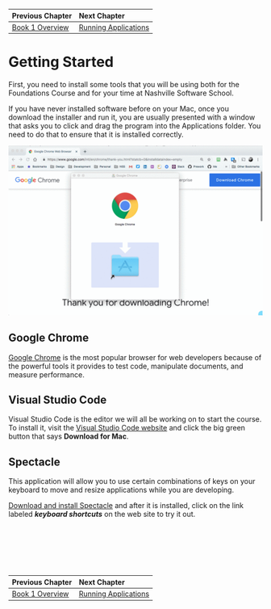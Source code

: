 | Previous Chapter | Next Chapter |
| ------------- |:-------------|
| [Book 1 Overview](../README.md) | [Running Applications](./RUNNING_APPS_MAC.md) |

# Getting Started

First, you need to install some tools that you will be using both for the Foundations Course and for your time at Nashville Software School.

If you have never installed software before on your Mac, once you download the installer and run it, you are usually presented with a window that asks you to click and drag the program into the Applications folder. You need to do that to ensure that it is installed correctly.

![Installing Chrome](./images/nHbbyljpog.gif)

## Google Chrome

[Google Chrome](https://www.google.com/chrome/browser/desktop/index.html) is the most popular browser for web developers because of the powerful tools it provides to test code, manipulate documents, and measure performance.

## Visual Studio Code

Visual Studio Code is the editor we will all be working on to start the course. To install it, visit the [Visual Studio Code website](https://code.visualstudio.com) and click the big green button that says **Download for Mac**.

## Spectacle

This application will allow you to use certain combinations of keys on your keyboard to move and resize applications while you are developing.

[Download and install Spectacle](https://www.spectacleapp.com) and after it is installed, click on the link labeled _**keyboard shortcuts**_ on the web site to try it out.

<br/>
<br/>
<br/>
<br/>
<br/>

| Previous Chapter | Next Chapter |
| ------------- |:-------------|
| [Book 1 Overview](../README.md) | [Running Applications](./RUNNING_APPS_MAC.md) |
